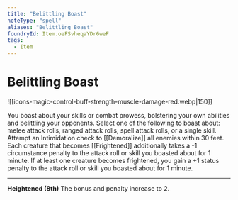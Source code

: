 ```yaml
---
title: "Belittling Boast"
noteType: "spell"
aliases: "Belittling Boast"
foundryId: Item.oeFSvheqaYDr6weF
tags:
  - Item
---
```


# Belittling Boast
![[icons-magic-control-buff-strength-muscle-damage-red.webp|150]]

You boast about your skills or combat prowess, bolstering your own abilities and belittling your opponents. Select one of the following to boast about: melee attack rolls, ranged attack rolls, spell attack rolls, or a single skill. Attempt an Intimidation check to [[Demoralize]] all enemies within 30 feet. Each creature that becomes [[Frightened]] additionally takes a -1 circumstance penalty to the attack roll or skill you boasted about for 1 minute. If at least one creature becomes frightened, you gain a +1 status penalty to the attack roll or skill you boasted about for 1 minute.

* * *

**Heightened (8th)** The bonus and penalty increase to 2.
